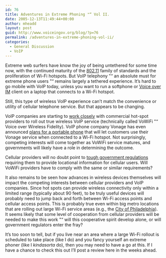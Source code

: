 ```yaml
---
id: 76
title: Adventures in Extreme Phoning "“ Vol II.
date: 2005-12-13T11:49:44+00:00
author: mheadd
layout: post
guid: http://www.voiceingov.org/blog/?p=76
permalink: /adventures-in-extreme-phoning-vol-ii/
categories:
  - General Discussion
  - VoIP
---
```

Extreme web surfers have know the joy of being untethered for some time now, with the continued maturity of the [802.11](http://en.wikipedia.org/wiki/802.11) family of standards and the proliferation of Wi-Fi hotspots. But VoIP telephony "“ an absolute must for extreme phone users "“ remains largely a tethered experience. It&#8217;s hard to go mobile with VoIP today, unless you want to run a softphone or [Voice over IM](http://www.voiceingov.org/blog/?p=63) client on a laptop that connects to a Wi-Fi hotspot. 

Still, this type of wireless VoIP experience can&#8217;t match the convenience or utility of cellular telephone service. But that appears to be changing.

VoIP companies are starting to [work closely](http://news.com.com/VoIP+unplugged%2C+as+Wi-Fi+meets+Net+phoning/2100-7352_3-5415858.html?tag=nl) with commercial hot-spot providers to roll out true wireless VoIP service (technically called VoWiFi "“ Voice over Wireless Fidelity). VoIP phone company Vonage has even announced [plans for a portable phone](http://news.com.com/Vonage+to+sell+Wi-Fi+phone/2100-7352_3-5992450.html?tag=nefd.top) that will let customers use their Vonage service when connected to a Wi-Fi hotspot. Not surprisingly, competing interests will come together as VoWiFi service matures, and governments will likely have a role in determining the outcome. 

Cellular providers will no doubt point to [tough government regulations](http://www.fcc.gov/911/enhanced/) requiring them to provide locational information for cellular users. Will VoWiFi providers have to comply with the same or similar requirements?

It also remains to be seen how advances in wireless devices themselves will impact the competing interests between cellular providers and VoIP companies. Since hot spots can provide wireless connectivity only within a limited range (typically about 90 feet), to be truly useful devices will probably need to jump back and forth between Wi-Fi access points and cellular access points. This is probably true even within big metro locations that are rolling out large Wi-Fi service areas (e.g., the [City of Philadelphia](http://www.phila.gov/wireless/index.html)). It seems likely that some level of cooperation from cellular providers will be needed to make this work "“ will this cooperative spirit develop alone, or will government regulators enter the fray?

It&#8217;s too soon to tell, but if you live near an area where a large Wi-Fi rollout is scheduled to take place (like I do) and you fancy yourself an extreme phoner (like I _kindasorta_ do), then you may need to have a go at this. If I have a chance to check this out I&#8217;ll post a review here in the weeks ahead.